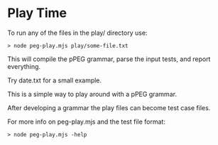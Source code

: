 #   Play Time

To run any of the files in the play/ directory use:

    > node peg-play.mjs play/some-file.txt

This will compile the pPEG grammar, parse the input tests, and report everything.

Try date.txt for a small example.

This is a simple way to play around with a pPEG grammar.

After developing a grammar the play files can become test case files.

For more info on peg-play.mjs and the test file format:

    > node peg-play.mjs -help

